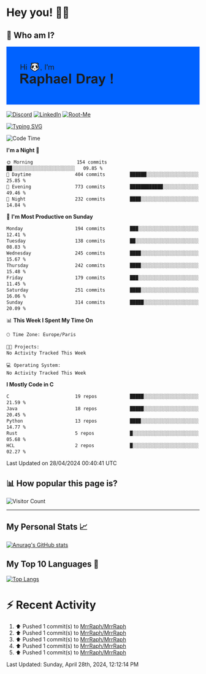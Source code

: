 # **Hey you! 👋🏼**

## **🔎 Who am I?**

<img src="https://github.com/MrrRaph/MrrRaph/blob/master/header.png?raw=true">

[![Discord](https://img.shields.io/badge/Discord-7289DA?style=for-the-badge&logo=discord&logoColor=white
)](https://discordapp.com/users/MrRaph#4214/)
[![LinkedIn](https://img.shields.io/badge/LinkedIn-0077B5?style=for-the-badge&logo=linkedin&logoColor=white)](https://www.linkedin.com/in/raphaeldray/)
[![Root-Me](https://img.shields.io/badge/dynamic/json?color=yellowgreen&label=Root-me%20Score&query=score&style=for-the-badge&url=https://raw.githubusercontent.com/MrrRaph/MrrRaph/master/root-me-stats.json&logoColor=white)](https://www.root-me.org/PandHacker)


[![Typing SVG](https://readme-typing-svg.herokuapp.com?font=glory&size=23&multiline=true&height=65&lines=CyberSecurity+Engineer+%F0%9F%92%BB;Freelance+Fullstack+Developer)](https://git.io/typing-svg)

<!--START_SECTION:waka-->
![Code Time](http://img.shields.io/badge/Code%20Time-0%20secs-blue)

**I'm a Night 🦉** 

```text
🌞 Morning                154 commits         ██░░░░░░░░░░░░░░░░░░░░░░░   09.85 % 
🌆 Daytime                404 commits         ██████░░░░░░░░░░░░░░░░░░░   25.85 % 
🌃 Evening                773 commits         ████████████░░░░░░░░░░░░░   49.46 % 
🌙 Night                  232 commits         ████░░░░░░░░░░░░░░░░░░░░░   14.84 % 
```
📅 **I'm Most Productive on Sunday** 

```text
Monday                   194 commits         ███░░░░░░░░░░░░░░░░░░░░░░   12.41 % 
Tuesday                  138 commits         ██░░░░░░░░░░░░░░░░░░░░░░░   08.83 % 
Wednesday                245 commits         ████░░░░░░░░░░░░░░░░░░░░░   15.67 % 
Thursday                 242 commits         ████░░░░░░░░░░░░░░░░░░░░░   15.48 % 
Friday                   179 commits         ███░░░░░░░░░░░░░░░░░░░░░░   11.45 % 
Saturday                 251 commits         ████░░░░░░░░░░░░░░░░░░░░░   16.06 % 
Sunday                   314 commits         █████░░░░░░░░░░░░░░░░░░░░   20.09 % 
```


📊 **This Week I Spent My Time On** 

```text
🕑︎ Time Zone: Europe/Paris

🐱‍💻 Projects: 
No Activity Tracked This Week

💻 Operating System: 
No Activity Tracked This Week
```

**I Mostly Code in C** 

```text
C                        19 repos            █████░░░░░░░░░░░░░░░░░░░░   21.59 % 
Java                     18 repos            █████░░░░░░░░░░░░░░░░░░░░   20.45 % 
Python                   13 repos            ████░░░░░░░░░░░░░░░░░░░░░   14.77 % 
Rust                     5 repos             █░░░░░░░░░░░░░░░░░░░░░░░░   05.68 % 
HCL                      2 repos             █░░░░░░░░░░░░░░░░░░░░░░░░   02.27 % 
```




 Last Updated on 28/04/2024 00:40:41 UTC
<!--END_SECTION:waka-->

## **📊 How popular this page is?**

![Visitor Count](https://profile-counter.glitch.me/MrrRaph/count.svg)

---

## **My Personal Stats 📈**

[![Anurag's GitHub stats](https://github-readme-stats.vercel.app/api?username=mrrraph&count_private=true&show_icons=true&title_color=fff&text_color=fff&bg_color=30,36d1dc,904e95)](https://github.com/anuraghazra/github-readme-stats)

## **My Top 10 Languages 📣**

[![Top Langs](https://github-readme-stats.vercel.app/api/top-langs/?username=mrrraph&langs_count=10&layout=compact&hide=html,css&hide_title=true)](https://github.com/anuraghazra/github-readme-stats)


# **⚡ Recent Activity**

<!--RECENT_ACTIVITY:start-->
1. ⬆️ Pushed 1 commit(s) to [MrrRaph/MrrRaph](https://github.com/MrrRaph/MrrRaph)<br>
2. ⬆️ Pushed 1 commit(s) to [MrrRaph/MrrRaph](https://github.com/MrrRaph/MrrRaph)<br>
3. ⬆️ Pushed 1 commit(s) to [MrrRaph/MrrRaph](https://github.com/MrrRaph/MrrRaph)<br>
4. ⬆️ Pushed 1 commit(s) to [MrrRaph/MrrRaph](https://github.com/MrrRaph/MrrRaph)<br>
5. ⬆️ Pushed 1 commit(s) to [MrrRaph/MrrRaph](https://github.com/MrrRaph/MrrRaph)<br>
<!--RECENT_ACTIVITY:end-->
<!--RECENT_ACTIVITY:last_update-->
Last Updated: Sunday, April 28th, 2024, 12:12:14 PM
<!--RECENT_ACTIVITY:last_update_end-->
